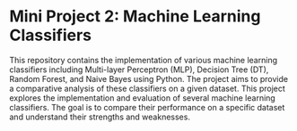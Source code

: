 # Mini Project 2: Machine Learning Classifiers

This repository contains the implementation of various machine learning classifiers including Multi-layer Perceptron (MLP), Decision Tree (DT), Random Forest, and Naive Bayes using Python. The project aims to provide a comparative analysis of these classifiers on a given dataset.
This project explores the implementation and evaluation of several machine learning classifiers. The goal is to compare their performance on a specific dataset and understand their strengths and weaknesses.
